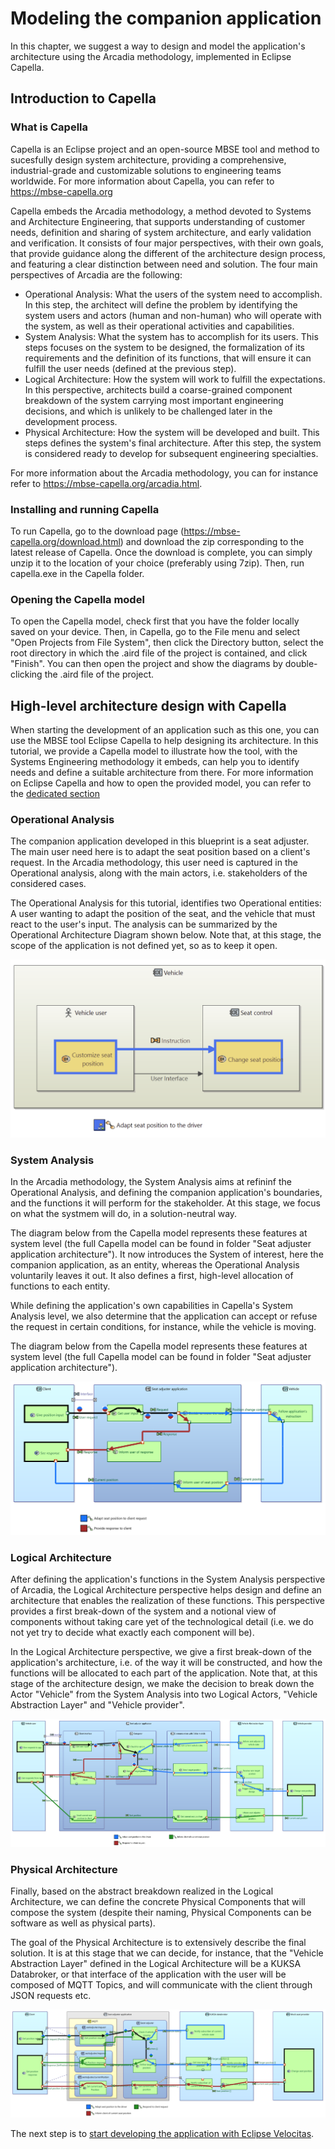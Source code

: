 # Modeling the companion application

In this chapter, we suggest a way to design and model the application's architecture using the Arcadia methodology, implemented in Eclipse Capella.

## Introduction to Capella

### What is Capella

Capella is an Eclipse project and an open-source MBSE tool and method to sucesfully design system architecture, providing a comprehensive, industrial-grade and customizable solutions to engineering teams worldwide.
For more information about Capella, you can refer to https://mbse-capella.org

Capella embeds the Arcadia methodology, a method devoted to Systems and Architecture Engineering, that supports understanding of customer needs, definition and sharing of system architecture, and early validation and verification. 
It consists of four major perspectives, with their own goals, that provide guidance along the different of the architecture design process, and featuring a clear distinction between need and solution. The four main perspectives of Arcadia are the following:
- Operational Analysis: What the users of the system need to accomplish. In this step, the architect will define the problem by identifying the system users and actors (human and non-human) who will operate with the system, as well as their operational activities and capabilities.
- System Analysis: What the system has to accomplish for its users. This steps focuses on the system to be designed, the formalization of its requirements and the definition of its functions, that will ensure it can fulfill the user needs (defined at the previous step).
- Logical Architecture: How the system will work to fulfill the expectations. In this perspective, architects build a coarse-grained component breakdown of the system carrying most important engineering decisions, and which is unlikely to be challenged later in the development process.
- Physical Architecture: How the system will be developed and built. This steps defines the system's final architecture. After this step, the system is considered ready to develop for subsequent engineering specialties.

For more information about the Arcadia methodology, you can for instance refer to https://mbse-capella.org/arcadia.html.

### Installing and running Capella

To run Capella, go to the download page (https://mbse-capella.org/download.html) and download the zip corresponding to the latest release of Capella.
Once the download is complete, you can simply unzip it to the location of your choice (preferably using 7zip). Then, run capella.exe in the Capella folder.

### Opening the Capella model

To open the Capella model, check first that you have the folder locally saved on your device.
Then, in Capella, go to the File menu and select "Open Projects from File System", then click the Directory button, select the root directory in which the .aird file of the project is contained, and click "Finish".
You can then open the project and show the diagrams by double-clicking the .aird file of the project.


## High-level architecture design with Capella

When starting the development of an application such as this one, you can use the MBSE tool Eclipse Capella to help designing its architecture. In this tutorial, we provide a Capella model to illustrate how the tool, with the Systems Engineering methodology it embeds, can help you to identify needs and define a suitable architecture from there. For more information on Eclipse Capella and how to open the provided model, you can refer to the [dedicated section](./how-to-open-capella-model.md)

### Operational Analysis

The companion application developed in this blueprint is a seat adjuster. The main user need here is to adapt the seat position based on a client's request. In the Arcadia methodology, this user need is captured in the Operational analysis, along with the main actors, i.e. stakeholders of the considered cases.

The Operational Analysis for this tutorial, identifies two Operational entities: A user wanting to adapt the position of the seat, and the vehicle that must react to the user's input. The analysis can be summarized by the Operational Architecture Diagram shown below. Note that, at this stage, the scope of the application is not defined yet, so as to keep it open.

![Operational analysis](./img/operational-architecture-blank.png)

### System Analysis

In the Arcadia methodology, the System Analysis aims at refininf the Operational Analysis, and defining the companion application's boundaries, and the functions it will perform for the stakeholder. At this stage, we focus on what the systmem will do, in a solution-neutral way.

The diagram below from the Capella model represents these features at system level (the full Capella model can be found in folder "Seat adjuster application architecture"). It now introduces the System of interest, here the companion application, as an entity, whereas the Operational Analysis voluntarily leaves it out. It also defines a first, high-level allocation of functions to each entity.

While defining the application's own capabilities in Capella's System Analysis level, we also determine that the application can accept or refuse the request in certain conditions, for instance, while the vehicle is moving. 

The diagram below from the Capella model represents these features at system level (the full Capella model can be found in folder "Seat adjuster application architecture").

![System analysis](./img/system-architecture-blank.png)

### Logical Architecture

After defining the application's functions in the System Analysis perspective of Arcadia, the Logical Architecture perspective helps design and define an architecture that enables the realization of these functions. 
This perspective provides a first break-down of the system and a notional view of components without taking care yet of the technological detail (i.e. we do not yet try to decide what exactly each component will be).

In the Logical Architecture perspective, we give a first break-down of the application's architecture, i.e. of the way it will be constructed, and how the functions will be allocated to each part of the application.
Note that, at this stage of the architecture design, we make the decision to break down the Actor "Vehicle" from the System Analysis into two Logical Actors, "Vehicle Abstraction Layer" and "Vehicle provider". 

![Logical architecture](./img/logical-architecture-blank.png)

### Physical Architecture

Finally, based on the abstract breakdown realized in the Logical Architecture, we can define the concrete Physical Components that will compose the system (despite their naming, Physical Components can be software as well as physical parts).

The goal of the Physical Architecture is to extensively describe the final solution. It is at this stage that we can decide, for instance, that the "Vehicle Abstraction Layer" defined in the Logical Architecture will be a KUKSA Databroker, or that interface of the application with the user will be composed of MQTT Topics, and will communicate with the client through JSON requests etc.

![Physical architecture](./img/physical-architecture-blank.png)



The next step is to [start developing the application with Eclipse Velocitas](./deploy-seat-adjuster.md).
